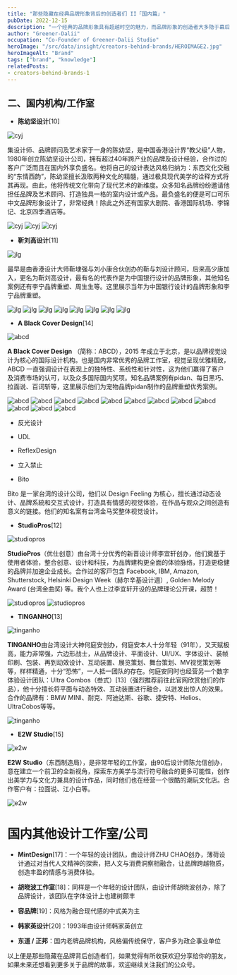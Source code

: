 ```yaml
---
title: "那些隐藏在经典品牌形象背后的创造者们 II「国内篇」"
pubDate: 2022-12-15
description: "一个经典的品牌形象具有超越时空的魅力，而品牌形象的创造者大多隐于幕后，不为人所知,我们花费了大量时间整理资料，旨在将隐藏在品牌背后的设计机构或工作室呈现给读者。"
author: "Greener-Dalii"
occupation: "Co-Founder of Greener-Dalii Studio"
heroImage: "/src/data/insight/creators-behind-brands/HEROIMAGE2.jpg"
heroImageAlt: "Brand"
tags: ["brand", "knowledge"]
relatedPosts:
- creators-behind-brands-1
---
```


## 二、国内机构/工作室

- **陈幼坚设计**[10]

![cyj](src/data/insight/creators-behind-brands/cyj_01.jpg)

集设计师、品牌顾问及艺术家于一身的陈幼坚，是中国香港设计界“教父级”人物，1980年创立陈幼坚设计公司，拥有超过40年跨产业的品牌及设计经验，合作过的客户广泛而且在国内外享负盛名。他将自己的设计表达风格归纳为：东西文化交融的“东情西韵”，陈幼坚擅长汲取两种文化的精髓，通过极具现代美学的诠释方式将其再现。由此，他将传统文化带向了现代艺术的新维度。众多知名品牌纷纷邀请他担任品牌及艺术顾问、打造独具一格的室内设计或产品。最负盛名的便是可口可乐中文品牌形象设计了，非常经典！除此之外还有国家大剧院、香港国际机场、李锦记、北京四季酒店等。

![cyj](src/data/insight/creators-behind-brands/cyj_02.webp)
![cyj](src/data/insight/creators-behind-brands/cyj_03.jpg)
![cyj](src/data/insight/creators-behind-brands/cyj_04.jpg)

- **靳刘高设计**[11]

![jlg](src/data/insight/creators-behind-brands/jlg_01.jpg)

最早是由香港设计大师靳埭强与刘小康合伙创办的靳与刘设计顾问，后来高少康加入，更名为靳刘高设计，最有名的代表作是为中国银行设计的品牌形象，其他知名案例还有李宁品牌重塑、周生生等。这里展示当年为中国银行设计的品牌形象和李宁品牌重塑。

![jlg](src/data/insight/creators-behind-brands/jlg_02.jpg)
![jlg](src/data/insight/creators-behind-brands/jlg_03.jpg)
![jlg](src/data/insight/creators-behind-brands/jlg_04.jpg)
![jlg](src/data/insight/creators-behind-brands/jlg_05.jpg)
![jlg](src/data/insight/creators-behind-brands/jlg_06.jpg)
![jlg](src/data/insight/creators-behind-brands/jlg_07.jpg)
![jlg](src/data/insight/creators-behind-brands/jlg_08.jpg)
![jlg](src/data/insight/creators-behind-brands/jlg_09.jpg)

- **A Black Cover Design**[14]

![abcd](src/data/insight/creators-behind-brands/abcd_01.jpg)

**A Black Cover Design** （简称：ABCD），2015 年成立于北京，是以品牌视觉设计为核心的国际设计机构。也是国内非常优秀的品牌工作室，视觉呈现优雅精致，ABCD 一直强调设计在表现上的独特性、系统性和针对性，这为他们赢得了客户及消费市场的认可，以及众多国际国内奖项。知名品牌案例有pidan、每日黑巧、拉面说、百词斩等，这里展示他们为宠物品牌pidan制作的品牌重塑优秀案例。

![abcd](src/data/insight/creators-behind-brands/abcd_02.jpg)
![abcd](src/data/insight/creators-behind-brands/abcd_03.jpg)
![abcd](src/data/insight/creators-behind-brands/abcd_04.jpg)
![abcd](src/data/insight/creators-behind-brands/abcd_05.jpg)
![abcd](src/data/insight/creators-behind-brands/abcd_06.jpg)
![abcd](src/data/insight/creators-behind-brands/abcd_07.jpg)
![abcd](src/data/insight/creators-behind-brands/abcd_08.jpg)
![abcd](src/data/insight/creators-behind-brands/abcd_09.jpg)
![abcd](src/data/insight/creators-behind-brands/abcd_10.jpg)
![abcd](src/data/insight/creators-behind-brands/abcd_11.jpg)
![abcd](src/data/insight/creators-behind-brands/abcd_12.jpg)
![abcd](src/data/insight/creators-behind-brands/abcd_13.jpg)

- 反光设计

- UDL

- ReflexDesign

- 立入禁止

- Bito

Bito 是一家台湾的设计公司，他们以 Design Feeling 为核心，擅长通过动态设计、品牌系統和交互式设计，打造具有情感的视觉体验，在作品与观众之间创造有意义的链接。他们的知名案有台湾金马奖整体视觉设计。

- **StudioPros**[12]

![studiopros](src/data/insight/creators-behind-brands/studiopros_01.jpg)

**StudioPros**（优仕创意）由台湾十分优秀的新晋设计师李宜轩创办，他们奠基于使用者体验，整合创意、设计和科技，为品牌建构更全面的体验脉络，打造更稳健的品牌并加速企业成长。合作过的客⼾包含 Facebook, IBM, Amazon, Shutterstock, Helsinki Design Week（赫尔辛基设计週）, Golden Melody Award (台湾⾦曲奖) 等。我个人也上过李宜轩开设的品牌理论公开课，超赞！

![studiopros](src/data/insight/creators-behind-brands/studiopros_02.jpg)
![studiopros](src/data/insight/creators-behind-brands/studiopros_03.jpg)

- **TINGANHO**[13]

![tinganho](src/data/insight/creators-behind-brands/tinganho_01.jpg)

**TINGANHO**由台湾设计大神何庭安创办，何庭安本人十分年轻（91年），又天赋极高，能力非常强，六边形战士，从品牌设计、平面设计、UI/UX、字体设计、装帧印刷、包装、再到动效设计、互动装置、展览策划、舞台策划、MV视觉策划等等，样样精通，十分“恐怖”，一人抵一团队的存在。何庭安同时也经营另一个数字体验设计团队：Ultra Combos（叁式）[13]（强烈推荐前往此官网欣赏他们的作品），他十分擅长将平面与动态特效、互动装置进行融合，以迸发出惊人的效果。合作的品牌有：BMW MINI、耐克、阿迪达斯、谷歌、捷安特、Helios、UltraCobos等等。

![tinganho](src/data/insight/creators-behind-brands/tinganho_02.jpg)

- **E2W Studio**[15]

![e2w](src/data/insight/creators-behind-brands/e2w_01.jpg)

**E2W Studio**（东西制造局），是非常年轻的工作室，由90后设计师陈允信创办，意在建立一个前卫的全新视角，探索东方美学与流行符号融合的更多可能性，创作出美学力与文化力兼具的设计作品，同时他们也在经营一个很酷的潮玩文化店。合作客户有：拉面说、江小白等。

![e2w](src/data/insight/creators-behind-brands/e2w_02.jpg)

# 国内其他设计工作室/公司

- **MintDesign**[17]：一个年轻的设计团队，由设计师ZHU CHAO创办，薄荷设计通过对当代人文精神的探索，把人文与消费洞察相融合，让品牌跨越物质，创造丰盈的情感与消费体验。

- **胡晓波工作室**[18]：同样是一个年轻的设计团队，由设计师胡晓波创办，除了品牌设计，该团队在字体设计上也建树颇丰

- **容品牌**[19]：风格为融合现代感的中式美为主

- **韩家英设计**[20]：1993年由设计师韩家英创立

- **东道 / 正邦**：国内老牌品牌机构，风格偏传统保守，客户多为政企事业单位

以上便是那些隐藏在品牌背后创造者们，如果觉得有所收获欢迎分享给你的朋友，如果未来还想看到更多关于品牌的故事，欢迎继续关注我们的公众号。